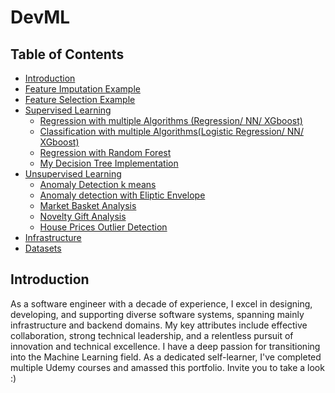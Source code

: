 # DevML

## Table of Contents

- [Introduction](#introduction)
- [Feature Imputation Example](house_prices/house_prices_multiple_regression_models.ipynb)
- [Feature Selection Example](house_prices/house_prices_multiple_regression_models.ipynb)
- [Supervised Learning](#supervised_learning)
  - [Regression with multiple Algorithms (Regression/ NN/ XGboost)](house_prices/house_prices_multiple_regression_models.ipynb)
  - [Classification with multiple Algorithms(Logistic Regression/ NN/ XGboost)](titanic/titanic_train_multiple_classification_models-inahshan-mobl.ipynb)
  - [Regression with Random Forest](other/world_happiness_report_analysis.ipynb)
  - [My Decision Tree Implementation](other/decision_tree.ipynb)
- [Unsupervised Learning](#unsupervised_learning)
  - [Anomaly Detection k means](unsupervised_learning/anomly_detection/anomaly_detection_kmeans.ipynb)
  - [Anomaly detection with Eliptic Envelope](unsupervised_learning/anomly_detection/anomaly_detection_elipticenvelope.ipynb)
  - [Market Basket Analysis](unsupervised_learning/market_basket_analysis/market_basket_analysis.ipynb)
  - [Novelty Gift Analysis](unsupervised_learning/market_basket_analysis/novelty_gift_analysis.ipynb)
  - [House Prices Outlier Detection](house_prices/house_prices_outlier_detection.ipynb)
- [Infrastructure](ml_infra/infra.ipynb)
- [Datasets](datasets)

## Introduction <a name="introduction"></a>
  As a software engineer with a decade of experience, I excel in designing, developing, and supporting diverse software systems, spanning mainly infrastructure and backend domains. My key attributes include effective collaboration, strong technical leadership, and a relentless pursuit of innovation and technical excellence.
  I have a deep passion for transitioning into the Machine Learning field. As a dedicated self-learner, I've completed multiple Udemy courses and amassed this portfolio. Invite you to take a look :)
